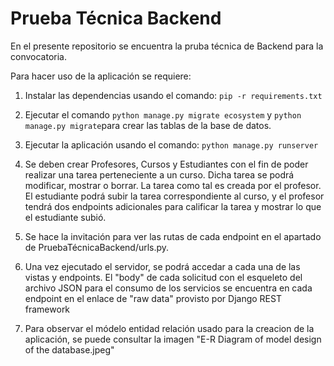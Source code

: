 # Prueba Técnica Backend

En el presente repositorio se encuentra la pruba técnica de Backend para la convocatoria.

Para hacer uso de la aplicación se requiere:
1. Instalar las dependencias usando el comando: `pip -r requirements.txt`

1. Ejecutar el comando `python manage.py migrate ecosystem`  y `python manage.py migrate`para crear las tablas de la base de datos.

1. Ejecutar la aplicación usando el comando: `python manage.py runserver`

1. Se deben crear Profesores, Cursos y Estudiantes con el fin de poder realizar una tarea perteneciente a un curso. Dicha tarea se podrá modificar, mostrar o borrar. La tarea como tal es creada por el profesor. El estudiante podrá subir la tarea correspondiente al curso, y el profesor tendrá dos endpoints adicionales para calificar la tarea y mostrar lo que el estudiante subió.

1. Se hace la invitación para ver las rutas de cada endpoint en el apartado de PruebaTécnicaBackend/urls.py.

1. Una vez ejecutado el servidor, se podrá accedar a cada una de las vistas y endpoints. El "body" de cada solicitud con el esqueleto del archivo JSON para el consumo de los servicios se encuentra en cada endpoint en el enlace de "raw data" provisto por Django REST framework

1. Para observar el módelo entidad relación usado para la creacion de la aplicación, se puede consultar la imagen "E-R Diagram of model design of the database.jpeg"
